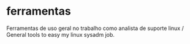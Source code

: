 # ferramentas
Ferramentas de uso geral no trabalho como analista de suporte linux / General tools to easy my linux sysadm job.
